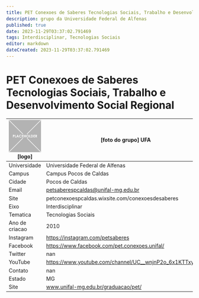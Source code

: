 ```yaml
---
title: PET Conexoes de Saberes Tecnologias Sociais, Trabalho e Desenvolvimento Social Regional - UFA
description: grupo da Universidade Federal de Alfenas
published: true
date: 2023-11-29T03:37:02.791469
tags: Interdisciplinar, Tecnologias Sociais
editor: markdown
dateCreated: 2023-11-29T03:37:02.791469
---
```


# PET Conexoes de Saberes Tecnologias Sociais, Trabalho e Desenvolvimento Social Regional


| ![placeholder.png](/placeholder.png) [logo] | [foto do grupo] UFA         |
| ------------------------------------------- | ------------------------------------------------- |
| Universidade                                | Universidade Federal de Alfenas      |
| Campus                                      | Campus Pocos de Caldas            |
| Cidade                                      | Pocos de Caldas             |
| Email                                       | petsaberespcaldas@unifal-mg.edu.br             |
| Site                                        | petconexoespcaldas.wixsite.com/conexoesdesaberes              |
| Eixo                                        | Interdisciplinar              |
| Tematica                                    | Tecnologias Sociais          |
| Ano de criacao                              | 2010        |
| Instagram                                   | https://instagram.com/petsaberes         |
| Facebook                                    | https://www.facebook.com/pet.conexoes.unifal/          |
| Twitter                                     | nan           |
| YouTube                                     | https://www.youtube.com/channel/UC__wnjnP2o_6x1KTTxyk_ag           |
| Contato                                     | nan         |
| Estado                                      |  MG            |
| Site                                        | www.unifal-mg.edu.br/graduacao/pet/ |

